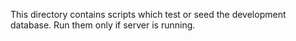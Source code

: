 This directory contains scripts which test or seed the development database.
Run them only if server is running.

